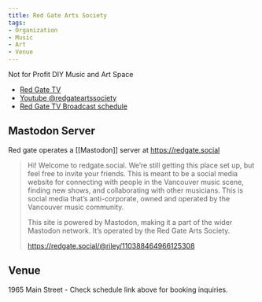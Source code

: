 ```yaml
---
title: Red Gate Arts Society 
tags:
- Organization
- Music
- Art
- Venue
---
```


Not for Profit DIY Music and Art Space

* [Red Gate TV](https://redgate.tv/live/)
* [Youtube @redgateartssociety](https://www.youtube.com/@redgateartssociety/videos)
* [Red Gate TV Broadcast schedule](https://redgate.tv/schedule/) 

## Mastodon Server

Red gate operates a [[Mastodon]] server at https://redgate.social
 
> Hi! Welcome to redgate.social. We’re still getting this place set up, but feel free to invite your friends. This is meant to be a social media website for connecting with people in the Vancouver music scene, finding new shows, and collaborating with other musicians. This is social media that’s anti-corporate, owned and operated by the Vancouver music community.
> 
> This site is powered by Mastodon, making it a part of the wider Mastodon network. It’s operated by the Red Gate Arts Society. 
>
> https://redgate.social/@riley/110388464966125308

## Venue

1965 Main Street - Check schedule link above for booking inquiries. 